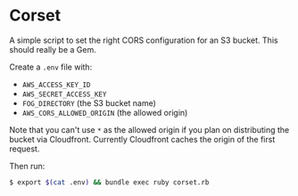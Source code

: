 Corset
======

A simple script to set the right CORS configuration for an S3 bucket. This
should really be a Gem.

Create a `.env` file with:

* `AWS_ACCESS_KEY_ID`
* `AWS_SECRET_ACCESS_KEY`
* `FOG_DIRECTORY` (the S3 bucket name)
* `AWS_CORS_ALLOWED_ORIGIN` (the allowed origin)

Note that you can't use `*` as the allowed origin if you plan on distributing
the bucket via Cloudfront. Currently Cloudfront caches the origin of the first
request.

Then  run:

```bash
$ export $(cat .env) && bundle exec ruby corset.rb
```
